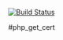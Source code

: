 [![Build Status](https://www.travis-ci.org/woodyxiong/Swoole-Cert-Capture.svg?branch=master)](https://www.travis-ci.org/woodyxiong/Swoole-Cert-Capture)

#php_get_cert
